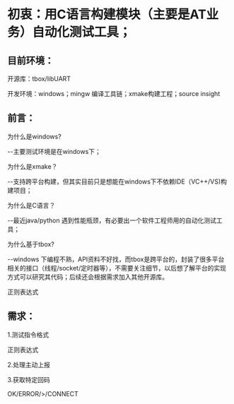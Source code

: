 # 初衷：用C语言构建模块（主要是AT业务）自动化测试工具；

## 目前环境：

开源库：tbox/libUART

开发环境：windows；mingw 编译工具链；xmake构建工程；source insight 



## 前言：

为什么是windows?

--主要测试环境是在windows下；

为什么是xmake？

--支持跨平台构建，但其实目前只是想能在windows下不依赖IDE（VC++/VS)构建项目；

为什么是C语言？

--最近java/python 遇到性能瓶颈，有必要出一个软件工程师用的自动化测试工具；

为什么基于tbox?

--windows 下编程不熟，API资料不好找，而tbox是跨平台的，封装了很多平台相关的接口（线程/socket/定时器等），不需要关注细节，以后想了解平台的实现方式可以研究其代码；后续还会根据需求加入其他开源库。





正则表达式



## 需求：

1.测试指令格式

<AT CMD> <result> <timeout> <run time>

正则表达式



2.处理主动上报

<start str> <end str> <handler>



3.获取特定回码

OK/ERROR/>/CONNECT











